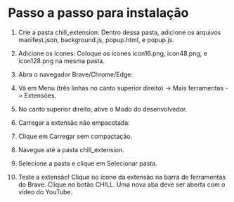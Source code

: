 <h1> Passo a passo para instalação </h1>

1. Crie a pasta chill_extension: Dentro dessa pasta, adicione os arquivos manifest.json, background.js, popup.html, e popup.js.

2. Adicione os ícones: Coloque os ícones icon16.png, icon48.png, e icon128.png na mesma pasta.

3. Abra o navegador Brave/Chrome/Edge:

4. Vá em Menu (três linhas no canto superior direito) -> Mais ferramentas -> Extensões.

5. No canto superior direito, ative o Modo do desenvolvedor.

6. Carregar a extensão não empacotada:

7. Clique em Carregar sem compactação.
   
9. Navegue até a pasta chill_extension.
    
11. Selecione a pasta e clique em Selecionar pasta.

12. Teste a extensão!
Clique no ícone da extensão na barra de ferramentas do Brave.
Clique no botão CHILL.
Uma nova aba deve ser aberta com o vídeo do YouTube.
